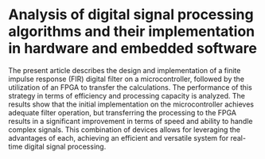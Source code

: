 # Analysis of digital signal processing algorithms and their implementation in hardware and embedded software

The present article describes the design and implementation of a finite impulse response (FIR) digital filter on a microcontroller, followed by the utilization of an FPGA to transfer the calculations. 
The performance of this strategy in terms of efficiency and processing capacity is analyzed. The results show that the initial implementation on the microcontroller achieves adequate filter operation, 
but transferring the processing to the FPGA results in a significant improvement in terms of speed and ability to handle complex signals. This combination of devices allows for leveraging the advantages
of each, achieving an efficient and versatile system for real-time digital signal processing.
